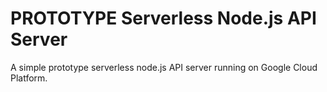 # PROTOTYPE Serverless Node.js API Server

A simple prototype serverless node.js API server running on Google Cloud Platform.
